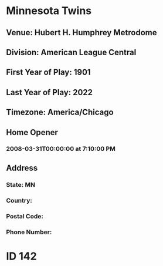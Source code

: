 # Minnesota Twins
## Venue: Hubert H. Humphrey Metrodome
## Division: American League Central
## First Year of Play: 1901
## Last Year of Play: 2022
## Timezone: America/Chicago
## Home Opener
### 2008-03-31T00:00:00 at 7:10:00 PM
## Address
### 
### State: MN
### Country: 
### Postal Code: 
### Phone Number: 
# ID 142